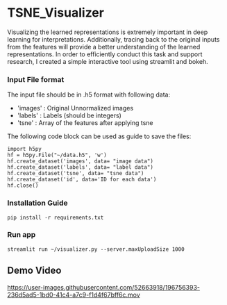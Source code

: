 # TSNE_Visualizer

Visualizing the learned representations is extremely important in deep learning for interpretations. Additionally, tracing back to the original inputs from the features will provide a better understanding of the learned representations. In order to efficiently conduct this task and support research, I created a simple interactive tool using streamlit and bokeh.

### Input File format

The input file should be in .h5 format with following data:

  - 'images' : Original Unnormalized images
  - 'labels' : Labels (should be integers)
  - 'tsne'   : Array of the features after applying tsne
  
The following code block can be used as guide to save the files:

```
import h5py
hf = h5py.File("~/data.h5", 'w')
hf.create_dataset('images', data= "image data")
hf.create_dataset('labels', data= "label data")
hf.create_dataset('tsne', data= "tsne data")
hf.create_dataset('id', data='ID for each data')
hf.close()
```



### Installation Guide

```
pip install -r requirements.txt
```

### Run app

```
streamlit run ~/visualizer.py --server.maxUploadSize 1000
```

## Demo Video





https://user-images.githubusercontent.com/52663918/196756393-236d5ad5-1bd0-41c4-a7c9-f1d4f67bff6c.mov

